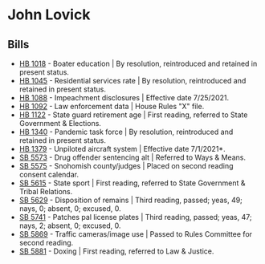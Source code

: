 # John Lovick
## Bills
* [HB 1018](/bill/2021-22/hb/1018/) - Boater education | By resolution, reintroduced and retained in present status.
* [HB 1045](/bill/2021-22/hb/1045/) - Residential services rate | By resolution, reintroduced and retained in present status.
* [HB 1088](/bill/2021-22/hb/1088/) - Impeachment disclosures | Effective date 7/25/2021.
* [HB 1092](/bill/2021-22/hb/1092/) - Law enforcement data | House Rules "X" file.
* [HB 1122](/bill/2021-22/hb/1122/) - State guard retirement age | First reading, referred to State Government & Elections.
* [HB 1340](/bill/2021-22/hb/1340/) - Pandemic task force | By resolution, reintroduced and retained in present status.
* [HB 1379](/bill/2021-22/hb/1379/) - Unpiloted aircraft system | Effective date 7/1/2021*.
* [SB 5573](/bill/2021-22/sb/5573/) - Drug offender sentencing alt | Referred to Ways & Means.
* [SB 5575](/bill/2021-22/sb/5575/) - Snohomish county/judges | Placed on second reading consent calendar.
* [SB 5615](/bill/2021-22/sb/5615/) - State sport | First reading, referred to State Government & Tribal Relations.
* [SB 5629](/bill/2021-22/sb/5629/) - Disposition of remains | Third reading, passed; yeas, 49; nays, 0; absent, 0; excused, 0.
* [SB 5741](/bill/2021-22/sb/5741/) - Patches pal license plates | Third reading, passed; yeas, 47; nays, 2; absent, 0; excused, 0.
* [SB 5869](/bill/2021-22/sb/5869/) - Traffic cameras/image use | Passed to Rules Committee for second reading.
* [SB 5881](/bill/2021-22/sb/5881/) - Doxing | First reading, referred to Law & Justice.
